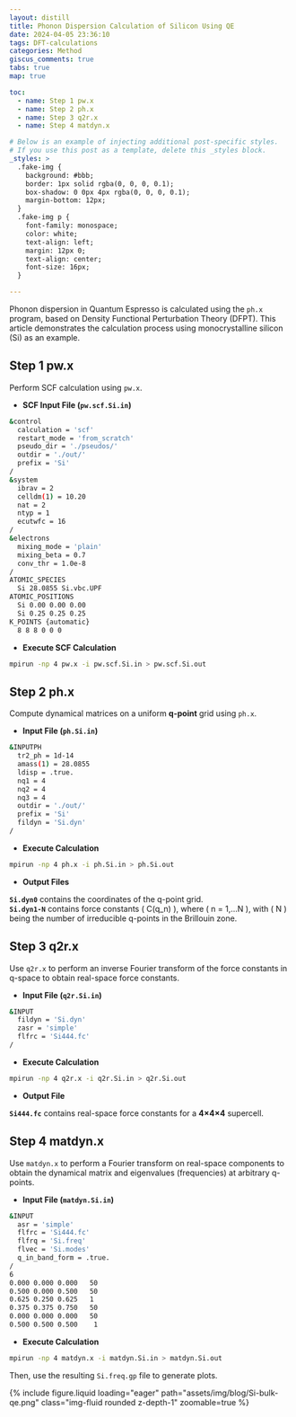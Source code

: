 ```yaml
---
layout: distill
title: Phonon Dispersion Calculation of Silicon Using QE
date: 2024-04-05 23:36:10
tags: DFT-calculations
categories: Method
giscus_comments: true
tabs: true
map: true

toc:
  - name: Step 1 pw.x
  - name: Step 2 ph.x
  - name: Step 3 q2r.x
  - name: Step 4 matdyn.x

# Below is an example of injecting additional post-specific styles.
# If you use this post as a template, delete this _styles block.
_styles: >
  .fake-img {
    background: #bbb;
    border: 1px solid rgba(0, 0, 0, 0.1);
    box-shadow: 0 0px 4px rgba(0, 0, 0, 0.1);
    margin-bottom: 12px;
  }
  .fake-img p {
    font-family: monospace;
    color: white;
    text-align: left;
    margin: 12px 0;
    text-align: center;
    font-size: 16px;
  }

---
```


Phonon dispersion in Quantum Espresso is calculated using the `ph.x` program, based on Density Functional Perturbation Theory (DFPT). This article demonstrates the calculation process using monocrystalline silicon (Si) as an example.

## Step 1 pw.x

Perform SCF calculation using `pw.x`.

- **SCF Input File (`pw.scf.Si.in`)**

```bash
&control
  calculation = 'scf'
  restart_mode = 'from_scratch'
  pseudo_dir = './pseudos/'
  outdir = './out/'
  prefix = 'Si'
/
&system
  ibrav = 2
  celldm(1) = 10.20
  nat = 2
  ntyp = 1
  ecutwfc = 16
/
&electrons
  mixing_mode = 'plain'
  mixing_beta = 0.7
  conv_thr = 1.0e-8
/
ATOMIC_SPECIES
  Si 28.0855 Si.vbc.UPF
ATOMIC_POSITIONS
  Si 0.00 0.00 0.00
  Si 0.25 0.25 0.25
K_POINTS {automatic}
  8 8 8 0 0 0
```

- **Execute SCF Calculation**

```bash
mpirun -np 4 pw.x -i pw.scf.Si.in > pw.scf.Si.out
```

## Step 2 ph.x

Compute dynamical matrices on a uniform **q-point** grid using `ph.x`.

- **Input File (`ph.Si.in`)**

```bash
&INPUTPH
  tr2_ph = 1d-14
  amass(1) = 28.0855
  ldisp = .true.
  nq1 = 4
  nq2 = 4
  nq3 = 4
  outdir = './out/'
  prefix = 'Si'
  fildyn = 'Si.dyn'
/
```

- **Execute Calculation**

```bash
mpirun -np 4 ph.x -i ph.Si.in > ph.Si.out
```

- **Output Files**

**`Si.dyn0`** contains the coordinates of the q-point grid.  
**`Si.dyn1-N`** contains force constants \( C(q_n) \), where \( n = 1,...N \), with \( N \) being the number of irreducible q-points in the Brillouin zone.

## Step 3 q2r.x

Use `q2r.x` to perform an inverse Fourier transform of the force constants in q-space to obtain real-space force constants.

- **Input File (`q2r.Si.in`)**

```bash
&INPUT
  fildyn = 'Si.dyn'
  zasr = 'simple' 
  flfrc = 'Si444.fc'
/
```

- **Execute Calculation**

```bash
mpirun -np 4 q2r.x -i q2r.Si.in > q2r.Si.out
```

- **Output File**

**`Si444.fc`** contains real-space force constants for a **4×4×4** supercell.

## Step 4 matdyn.x

Use `matdyn.x` to perform a Fourier transform on real-space components to obtain the dynamical matrix and eigenvalues (frequencies) at arbitrary q-points.

- **Input File (`matdyn.Si.in`)**

```bash
&INPUT
  asr = 'simple'  
  flfrc = 'Si444.fc'
  flfrq = 'Si.freq'  
  flvec = 'Si.modes' 
  q_in_band_form = .true.
/
6
0.000 0.000 0.000   50
0.500 0.000 0.500   50
0.625 0.250 0.625   1
0.375 0.375 0.750   50
0.000 0.000 0.000   50
0.500 0.500 0.500    1
```

- **Execute Calculation**

```bash
mpirun -np 4 matdyn.x -i matdyn.Si.in > matdyn.Si.out
```

Then, use the resulting `Si.freq.gp` file to generate plots.

<div class="row">
    <div class="col-md-8 text-center">
        {% include figure.liquid loading="eager" path="assets/img/blog/Si-bulk-qe.png" class="img-fluid rounded z-depth-1" zoomable=true %}
    </div>
</div>